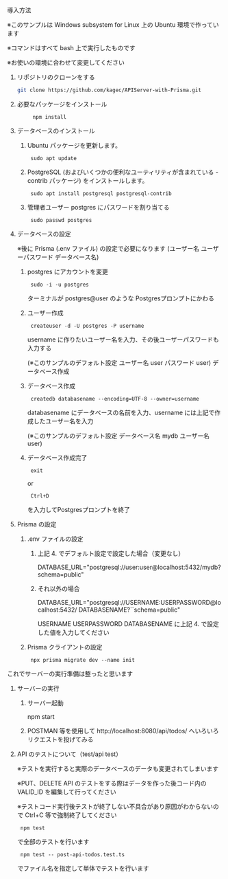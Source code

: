 
導入方法

※このサンプルは Windows subsystem for Linux 上の Ubuntu 環境で作っています

※コマンドはすべて bash 上で実行したものです

※お使いの環境に合わせて変更してください

1. リポジトリのクローンをする

	``` sh
	git clone https://github.com/kagec/APIServer-with-Prisma.git
	```

1. 必要なパッケージをインストール

			npm install

1. データベースのインストール 

	1. Ubuntu パッケージを更新します。

			sudo apt update

	1. PostgreSQL (およびいくつかの便利なユーティリティが含まれている -contrib パッケージ) をインストールします。
		
			sudo apt install postgresql postgresql-contrib

	1. 管理者ユーザー postgres にパスワードを割り当てる

			sudo passwd postgres


1. データベースの設定

	※後に Prisma (.env ファイル) の設定で必要になります (ユーザー名 ユーザーパスワード データベース名)

	1. postgres にアカウントを変更

			sudo -i -u postgres

		ターミナルが postgres@user のような Postgresプロンプトにかわる

	1. ユーザー作成	

			createuser -d -U postgres -P username

		username に作りたいユーザー名を入力、その後ユーザーパスワードも入力する

		(※このサンプルのデフォルト設定 ユーザー名 user パスワード user)
	 データベース作成　

	1. データベース作成

			createdb databasename --encoding=UTF-8 --owner=username

		databasename にデータベースの名前を入力、username には上記で作成したユーザー名を入力

		(※このサンプルのデフォルト設定 データベース名 mydb ユーザー名 user)

	1. データベース作成完了
	
			exit 
	
		or 
	
			Ctrl+D
	
		を入力してPostgresプロンプトを終了

1. Prisma の設定

	1. .env ファイルの設定
	
		1. 上記 4. でデフォルト設定で設定した場合（変更なし）

			DATABASE_URL="postgresql://user:user@localhost:5432/mydb?schema=public"

		1. それ以外の場合

			DATABASE_URL="postgresql://USERNAME:USERPASSWORD@localhost:5432/	DATABASENAME?``schema=public"

			USERNAME USERPASSWORD DATABASENAME に上記 4. で設定した値を入力してください

	1. Prisma クライアントの設定 

			npx prisma migrate dev --name init


これでサーバーの実行準備は整ったと思います




1. サーバーの実行
	1. サーバー起動

		npm start

	1. POSTMAN 等を使用して http://localhost:8080/api/todos/ へいろいろリクエストを投げてみる




1. API のテストについて（test/api test）

	※テストを実行すると実際のデータベースのデータも変更されてしまいます

	※PUT、DELETE API のテストをする際はデータを作った後コード内の VALID_ID を編集して行ってください

	※テストコード実行後テストが終了しない不具合があり原因がわからないので Ctrl+C 等で強制終了してください

		npm test

	で全部のテストを行います

		npm test -- post-api-todos.test.ts

	でファイル名を指定して単体でテストを行います

	